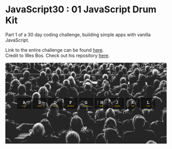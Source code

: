 # JavaScript30 : 01 JavaScript Drum Kit
Part 1 of a 30 day coding challenge, building simple apps with vanilla JavaScript. <br/>

Link to the entire challenge can be found [here](https://javascript30.com/). <br/>
Credit to Wes Bos. Check out his repository [here](https://github.com/wesbos/JavaScript30).

![Screen Shot](/assets/screenshot.png)
